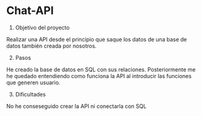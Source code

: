 # Chat-API

1. Objetivo del proyecto

Realizar una API desde el principio que saque los datos de una base de datos también creada por nosotros.

2. Pasos

He creado la base de datos en SQL con sus relaciones. Posteriormente me he quedado entendiendo como funciona la API al introducir las funciones que generen usuario.


3. Dificultades

No he conseseguido crear la API ni conectarla con SQL

